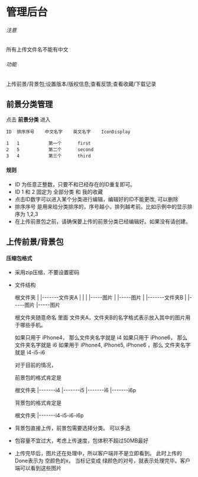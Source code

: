 # 管理后台


###### 注意

所有上传文件名不能有中文


###### 功能

上传前景/背景包;设置版本/版权信息;查看反馈;查看收藏/下载记录


## 前景分类管理

点击 **前景分类** 进入

    ID  排序序号    中文名字    英文名字    IconDisplay

    1   1           第一个      first
    2   5           第二个      second
    3   4           第三个      third


#### 规则
*   ID 为任意正整数，只要不和已经存在的ID重复即可。
*   ID 1 和 2 固定为 全部分类 和 我的收藏
*   点击ID数字可以进入某个分类进行编辑，编辑好的ID不能更改, 可以删除
*   排序序号 是用来给分类排序的，序号越小，排列越考前。比如示例中的显示排序为 1,2,3
*   在上传前景包之前，请确保要上传的前景分类已经编辑好。如果没有请创建。


## 上传前景/背景包

#### 压缩包格式
*   采用zip压缩，不要设置密码
*   文件结构

    根文件夹
        |
        |-------文件夹A
        |           |
        |           |-----图片
        |           |-----图片
        |
        |-------文件夹B
                    |
                    |-----图片
                    |-----图片
         

    
    根文件夹随意命名
    里面 文件夹A，文件夹B的名字格式表示放入其中的图片用于哪些手机。

    如果只用于 iPhone4， 那么文件夹名字就是 i4
    如果只用于 iPhone6， 那么文件夹名字就是 i6
    如果用于 iPhone4, iPhone5, iPhone6 ，那么 文件夹名字就是 i4-i5-i6

    对于目前的情况，

    前景包的格式肯定是

    根文件夹
        |-------i4
        |-------i5
        |-------i6
        |-------i6p

    背景包的格式肯定是 

    根文件夹
        |-------i4-i5-i6-i6p



*   背景包直接上传，前景包需要选择分类。 可以多选
*   包容量不宜过大，考虑上传速度，包体积不超过50MB最好
*   上传完毕后，图片还在处理中，所以客户端并不是立即看到。
    此时上传的Done表示为 空颜色的x， 当标记变成 绿颜色的对号，就表示处理完毕。客户端可以看到这些图片


